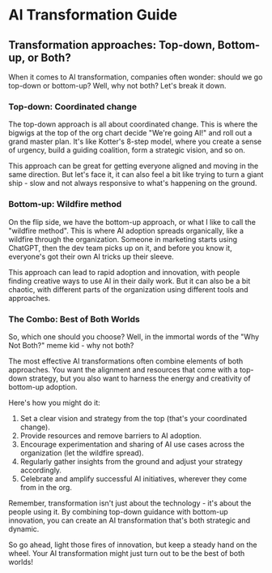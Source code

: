 # AI Transformation Guide

## Transformation approaches: Top-down, Bottom-up, or Both?

When it comes to AI transformation, companies often wonder: should we go top-down or bottom-up? Well, why not both? Let's break it down.

### Top-down: Coordinated change

The top-down approach is all about coordinated change. This is where the bigwigs at the top of the org chart decide "We're going AI!" and roll out a grand master plan. It's like Kotter's 8-step model, where you create a sense of urgency, build a guiding coalition, form a strategic vision, and so on.

This approach can be great for getting everyone aligned and moving in the same direction. But let's face it, it can also feel a bit like trying to turn a giant ship - slow and not always responsive to what's happening on the ground.

### Bottom-up: Wildfire method

On the flip side, we have the bottom-up approach, or what I like to call the "wildfire method". This is where AI adoption spreads organically, like a wildfire through the organization. Someone in marketing starts using ChatGPT, then the dev team picks up on it, and before you know it, everyone's got their own AI tricks up their sleeve.

This approach can lead to rapid adoption and innovation, with people finding creative ways to use AI in their daily work. But it can also be a bit chaotic, with different parts of the organization using different tools and approaches.

### The Combo: Best of Both Worlds

So, which one should you choose? Well, in the immortal words of the "Why Not Both?" meme kid - why not both?

The most effective AI transformations often combine elements of both approaches. You want the alignment and resources that come with a top-down strategy, but you also want to harness the energy and creativity of bottom-up adoption.

Here's how you might do it:

1. Set a clear vision and strategy from the top (that's your coordinated change).
2. Provide resources and remove barriers to AI adoption.
3. Encourage experimentation and sharing of AI use cases across the organization (let the wildfire spread).
4. Regularly gather insights from the ground and adjust your strategy accordingly.
5. Celebrate and amplify successful AI initiatives, wherever they come from in the org.

Remember, transformation isn't just about the technology - it's about the people using it. By combining top-down guidance with bottom-up innovation, you can create an AI transformation that's both strategic and dynamic.

So go ahead, light those fires of innovation, but keep a steady hand on the wheel. Your AI transformation might just turn out to be the best of both worlds!
